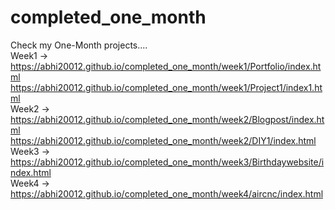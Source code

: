 # completed_one_month
Check my One-Month projects.... </br>
Week1 -> </br>
https://abhi20012.github.io/completed_one_month/week1/Portfolio/index.html </br>
https://abhi20012.github.io/completed_one_month/week1/Project1/index1.html </br>
Week2 ->
https://abhi20012.github.io/completed_one_month/week2/Blogpost/index.html </br>
https://abhi20012.github.io/completed_one_month/week2/DIY1/index.html </br>
Week3 ->
https://abhi20012.github.io/completed_one_month/week3/Birthdaywebsite/index.html </br>
Week4 ->
https://abhi20012.github.io/completed_one_month/week4/aircnc/index.html
